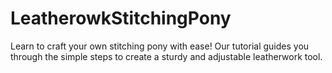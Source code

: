 # LeatherowkStitchingPony
Learn to craft your own stitching pony with ease! Our tutorial guides you through the simple steps to create a sturdy and adjustable leatherwork tool.
